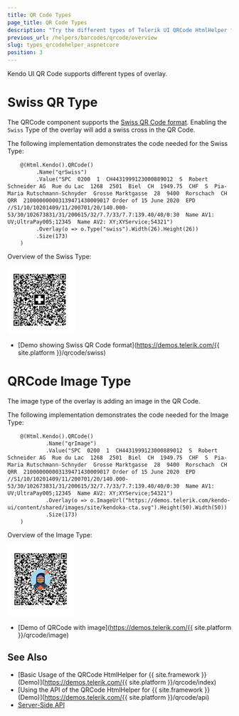 ```yaml
---
title: QR Code Types
page_title: QR Code Types
description: "Try the different types of Telerik UI QRCode HtmlHelper for {{ site.framework }}."
previous_url: /helpers/barcodes/qrcode/overview
slug: types_qrcodehelper_aspnetcore
position: 3
---
```


Kendo UI QR Code supports different types of overlay.

# Swiss QR Type

The QRCode component supports the [Swiss QR Code format](https://blog.xsuite.com/en/swiss-qr-code). Enabling the `Swiss` Type of the overlay will add a swiss cross in the QR Code. 

The following implementation demonstrates the code needed for the Swiss Type:


```View
    @(Html.Kendo().QRCode()
         .Name("qrSwiss")
         .Value("SPC  0200  1  CH4431999123000889012  S  Robert Schneider AG  Rue du Lac  1268  2501  Biel  CH  1949.75  CHF  S  Pia-Maria Rutschmann-Schnyder  Grosse Marktgasse  28  9400  Rorschach  CH  QRR  210000000003139471430009017 Order of 15 June 2020  EPD  //S1/10/10201409/11/200701/20/140.000-53/30/102673831/31/200615/32/7.7/33/7.7:139.40/40/0:30  Name AV1: UV;UltraPay005;12345  Name AV2: XY;XYService;54321")
         .Overlay(o => o.Type("swiss").Width(26).Height(26))
         .Size(173)
    )

```
Overview of the Swiss Type:

![Swiss Type](images/swissType.png)

* [Demo showing Swiss QR Code format](https://demos.telerik.com/{{ site.platform }}/qrcode/swiss)

# QRCode Image Type

The image type of the overlay is adding an image in the QR Code.

The following implementation demonstrates the code needed for the Image Type:

```View
    @(Html.Kendo().QRCode()
            .Name("qrImage")
            .Value("SPC  0200  1  CH4431999123000889012  S  Robert Schneider AG  Rue du Lac  1268  2501  Biel  CH  1949.75  CHF  S  Pia-Maria Rutschmann-Schnyder  Grosse Marktgasse  28  9400  Rorschach  CH  QRR  210000000003139471430009017 Order of 15 June 2020  EPD  //S1/10/10201409/11/200701/20/140.000-53/30/102673831/31/200615/32/7.7/33/7.7:139.40/40/0:30  Name AV1: UV;UltraPay005;12345  Name AV2: XY;XYService;54321")
            .Overlay(o => o.ImageUrl("https://demos.telerik.com/kendo-ui/content/shared/images/site/kendoka-cta.svg").Height(50).Width(50))
            .Size(173)
    )

```
Overview of the Image Type:

![Image Type](images/imageType.png)

* [Demo of QRCode with image](https://demos.telerik.com/{{ site.platform }}/qrcode/image)



## See Also

* [Basic Usage of the QRCode HtmlHelper for {{ site.framework }} (Demo)](https://demos.telerik.com/{{ site.platform }}/qrcode/index)
* [Using the API of the QRCode HtmlHelper for {{ site.framework }} (Demo)](https://demos.telerik.com/{{ site.platform }}/qrcode/api)
* [Server-Side API](/api/qrcode)
